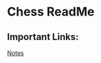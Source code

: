 # Chess ReadMe

## Important Links:
[Notes](https://github.com/eman0202byu/chess/blob/main/notes.md)
